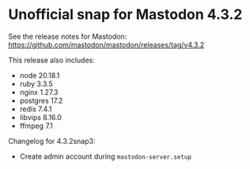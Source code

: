 # Unofficial snap for Mastodon 4.3.2

See the release notes for Mastodon: https://github.com/mastodon/mastodon/releases/tag/v4.3.2

This release also includes:

* node 20.18.1
* ruby 3.3.5
* nginx 1.27.3
* postgres 17.2
* redis 7.4.1
* libvips 8.16.0
* ffmpeg 7.1

Changelog for 4.3.2snap3:

* Create admin account during `mastodon-server.setup`
